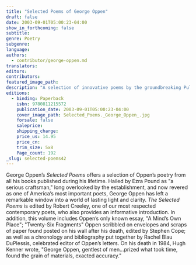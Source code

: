 ```yaml
---
title: "Selected Poems of George Oppen"
draft: false
date: 2003-09-01T05:00:23-04:00
show_in_forthcoming: false
subtitle:
genre: Poetry
subgenre:
language:
authors:
  - contributor/george-oppen.md
translators:
editors:
contributors:
featured_image_path:
description: "A selection of innovative poems by the groundbreaking Pulitzer Prize winner. "
editions:
  - binding: Paperback
    isbn: 9780811215572
    publication_date: 2003-09-01T05:00:23-04:00
    cover_image_path: Selected_Poems._George_Oppen_.jpg
    forsale: false
    saleprice:
    shipping_charge:
    price_us: 14.95
    price_cn:
    trim_size: 5x8
    Page_count: 192
_slug: selected-poems42
---
```


George Oppen’s _Selected Poems_ offers a selection of Oppen’s poetry from all his books published during his lifetime. Hailed by Ezra Pound as "a serious craftsman," long overlooked by the establishment, and now revered as one of America’s most important poets, George Oppen has left a remarkable window into a world of lasting light and clarity. _The Selected Poems_ is edited by Robert Creeley, one of our most respected contemporary poets, who also provides an informative introduction. In addition, this volume includes Oppen’s only known essay, "A Mind’s Own Place"; "Twenty-Six Fragments" Oppen scribbled on envelopes and scraps of paper found posted on his wall after his death, edited by Stephen Cope; as well as a chronology and bibliography put together by Rachel Blau DuPlessis, celebrated editor of Oppen’s letters. On his death in 1984, Hugh Kenner wrote, "George Oppen, gentlest of men...prized what took time, found the grain of materials, exacted accuracy."


